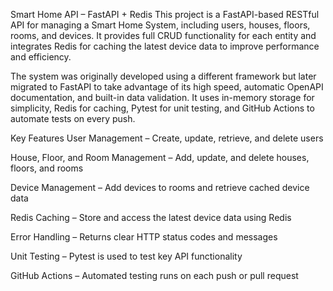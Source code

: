 Smart Home API – FastAPI + Redis
This project is a FastAPI-based RESTful API for managing a Smart Home System, including users, houses, floors, rooms, and devices. It provides full CRUD functionality for each entity and integrates Redis for caching the latest device data to improve performance and efficiency.

The system was originally developed using a different framework but later migrated to FastAPI to take advantage of its high speed, automatic OpenAPI documentation, and built-in data validation. It uses in-memory storage for simplicity, Redis for caching, Pytest for unit testing, and GitHub Actions to automate tests on every push.

Key Features
User Management – Create, update, retrieve, and delete users

House, Floor, and Room Management – Add, update, and delete houses, floors, and rooms

Device Management – Add devices to rooms and retrieve cached device data

Redis Caching – Store and access the latest device data using Redis

Error Handling – Returns clear HTTP status codes and messages

Unit Testing – Pytest is used to test key API functionality

GitHub Actions – Automated testing runs on each push or pull request
